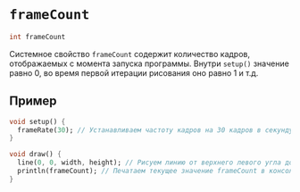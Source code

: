 # `frameCount`

```dart
int frameCount
```
Системное свойство `frameCount` содержит количество кадров, отображаемых с момента запуска программы.
Внутри `setup()` значение равно 0, во время первой итерации рисования оно равно 1 и т.д.

## Пример

```dart
void setup() {
  frameRate(30); // Устанавливаем частоту кадров на 30 кадров в секунду
}

void draw() {
  line(0, 0, width, height); // Рисуем линию от верхнего левого угла до нижнего правого угла
  println(frameCount); // Печатаем текущее значение frameCount в консоль
}
```
